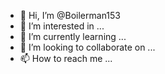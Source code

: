 - 👋 Hi, I’m @Boilerman153
- 👀 I’m interested in ...
- 🌱 I’m currently learning ...
- 💞️ I’m looking to collaborate on ...
- 📫 How to reach me ...

<!---
Boilerman153/Boilerman153 is a ✨ special ✨ repository because its `README.md` (this file) appears on your GitHub profile.
You can click the Preview link to take a look at your changes.
--->
